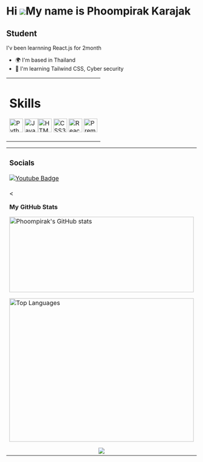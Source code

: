 Hi ![](https://user-images.githubusercontent.com/18350557/176309783-0785949b-9127-417c-8b55-ab5a4333674e.gif)My name is Phoompirak Karajak
==========================================================================================================================================

Student
-------

I'v been learnning React.js for 2month

* 🌍  I'm based in Thailand
* 🧠  I'm learning Tailwind CSS, Cyber security

<table align="center"><tr><td valign="top" width="100%" >
<h1>Skills</h1>

<p align="left">
<a href="https://www.python.org/" target="_blank" rel="noreferrer"><img src="https://raw.githubusercontent.com/danielcranney/readme-generator/main/public/icons/skills/python-colored.svg" width="36" height="36" alt="Python" /></a>
<a href="https://developer.mozilla.org/en-US/docs/Web/JavaScript" target="_blank" rel="noreferrer"><img src="https://raw.githubusercontent.com/danielcranney/readme-generator/main/public/icons/skills/javascript-colored.svg" width="36" height="36" alt="JavaScript" /></a><a href="https://developer.mozilla.org/en-US/docs/Glossary/HTML5" target="_blank" rel="noreferrer"><img src="https://raw.githubusercontent.com/danielcranney/readme-generator/main/public/icons/skills/html5-colored.svg" width="36" height="36" alt="HTML5" /></a>
<a href="https://www.w3.org/TR/CSS/#css" target="_blank" rel="noreferrer"><img src="https://raw.githubusercontent.com/danielcranney/readme-generator/main/public/icons/skills/css3-colored.svg" width="36" height="36" alt="CSS3" /></a>
<a href="https://reactjs.org/" target="_blank" rel="noreferrer"><img src="https://raw.githubusercontent.com/danielcranney/readme-generator/main/public/icons/skills/react-colored.svg" width="36" height="36" alt="React" /></a>
<a href="https://www.adobe.com/uk/products/premiere.html" target="_blank" rel="noreferrer"><img src="https://raw.githubusercontent.com/danielcranney/readme-generator/main/public/icons/skills/premierepro-colored.svg" width="36" height="36" alt="Premiere Pro"/></a>
</p>
</td>
</tr>
</table>

<table align="center"><tr><td valign="top" width="33%" >
<h3>Socials</h3>
<div id="badges">
  <a href="https://www.youtube.com/@phoom300x" target="_blank">
    <img src="https://img.shields.io/badge/YouTube-red?style=for-the-badge&logo=youtube&logoColor=white" alt="Youtube Badge"/>
  </a>
</div>
<br/><


<b>My GitHub Stats</b>

<a href="http://www.github.com/Phoompirak"><img src="https://github-readme-stats.vercel.app/api?username=Phoompirak&show_icons=true&hide=&count_private=true&title_color=64748b&text_color=ffffff&icon_color=22c55e&bg_color=171717&hide_border=true&show_icons=true" alt="Phoompirak's GitHub stats" style="width: 100%; height: 200px; align-items: rigth;" /></a>

<a href="https://github.com/Phoompirak" align="left"><img src="https://github-readme-stats.vercel.app/api/top-langs/?username=Phoompirak&langs_count=10&title_color=64748b&text_color=ffffff&icon_color=22c55e&bg_color=171717&hide_border=true&locale=en&custom_title=Top%20%Languages" alt="Top Languages" style="width: 100%; height: 380px; align-items: center;"/></a>
<div align="center">
<img src="https://komarev.com/ghpvc/?username=Phoompirak&&style=flat-square" align="center" />
</div>  

